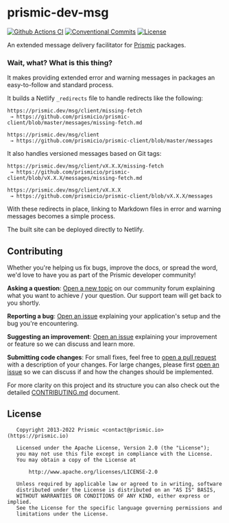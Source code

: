 # prismic-dev-msg

[![Github Actions CI][github-actions-ci-src]][github-actions-ci-href]
[![Conventional Commits][conventional-commits-src]][conventional-commits-href]
[![License][license-src]][license-href]

<!-- TODO: Replacing link to Prismic with [Prismic][prismic] is useful here -->

An extended message delivery facilitator for [Prismic][prismic] packages.

### Wait, what? What is this thing?

It makes providing extended error and warning messages in packages an easy-to-follow and standard process.

It builds a Netlify `_redirects` file to handle redirects like the following:

```
https://prismic.dev/msg/client/missing-fetch
 → https://github.com/prismicio/prismic-client/blob/master/messages/missing-fetch.md

https://prismic.dev/msg/client
 → https://github.com/prismicio/prismic-client/blob/master/messages
```

It also handles versioned messages based on Git tags:

```
https://prismic.dev/msg/client/vX.X.X/missing-fetch
 → https://github.com/prismicio/prismic-client/blob/vX.X.X/messages/missing-fetch.md

https://prismic.dev/msg/client/vX.X.X
 → https://github.com/prismicio/prismic-client/blob/vX.X.X/messages
```

With these redirects in place, linking to Markdown files in error and warning messages becomes a simple process.

The built site can be deployed directly to Netlify.

## Contributing

Whether you're helping us fix bugs, improve the docs, or spread the word, we'd love to have you as part of the Prismic developer community!

**Asking a question**: [Open a new topic][forum-question] on our community forum explaining what you want to achieve / your question. Our support team will get back to you shortly.

**Reporting a bug**: [Open an issue][repo-bug-report] explaining your application's setup and the bug you're encountering.

**Suggesting an improvement**: [Open an issue][repo-feature-request] explaining your improvement or feature so we can discuss and learn more.

**Submitting code changes**: For small fixes, feel free to [open a pull request][repo-pull-requests] with a description of your changes. For large changes, please first [open an issue][repo-feature-request] so we can discuss if and how the changes should be implemented.

For more clarity on this project and its structure you can also check out the detailed [CONTRIBUTING.md][contributing] document.

## License

```
   Copyright 2013-2022 Prismic <contact@prismic.io> (https://prismic.io)

   Licensed under the Apache License, Version 2.0 (the "License");
   you may not use this file except in compliance with the License.
   You may obtain a copy of the License at

       http://www.apache.org/licenses/LICENSE-2.0

   Unless required by applicable law or agreed to in writing, software
   distributed under the License is distributed on an "AS IS" BASIS,
   WITHOUT WARRANTIES OR CONDITIONS OF ANY KIND, either express or implied.
   See the License for the specific language governing permissions and
   limitations under the License.
```

<!-- Links -->

[prismic]: https://prismic.io

<!-- TODO: Replace link with a more useful one if available -->

[prismic-docs]: https://prismic.io/docs
[changelog]: ./CHANGELOG.md
[contributing]: ./CONTRIBUTING.md

<!-- TODO: Replace link with a more useful one if available -->

[forum-question]: https://community.prismic.io
[repo-bug-report]: https://github.com/prismicio/prismic-dev-msg/issues/new?assignees=&labels=bug&template=bug_report.md&title=
[repo-feature-request]: https://github.com/prismicio/prismic-dev-msg/issues/new?assignees=&labels=enhancement&template=feature_request.md&title=
[repo-pull-requests]: https://github.com/prismicio/prismic-dev-msg/pulls

<!-- Badges -->

[github-actions-ci-src]: https://github.com/prismicio/prismic-dev-msg/workflows/ci/badge.svg
[github-actions-ci-href]: https://github.com/prismicio/prismic-dev-msg/actions?query=workflow%3Aci
[conventional-commits-src]: https://img.shields.io/badge/Conventional%20Commits-1.0.0-yellow.svg
[conventional-commits-href]: https://conventionalcommits.org
[license-src]: https://img.shields.io/npm/l/prismic-dev-msg.svg
[license-href]: https://npmjs.com/package/prismic-dev-msg
